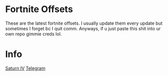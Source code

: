 # Fortnite Offsets

These are the latest fortnite offsets. I usually update them every update but sometimes I forget
bc I quit comm. Anyways, if u just paste this shit into ur own repo gimmie creds lol.

# Info

[Saturn IV](https://t.me/saturncheats)
[Telegram](https://t.me/payson1337)

